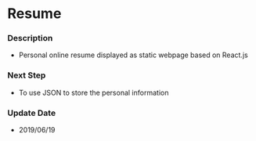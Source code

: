 # Resume

### Description 
- Personal online resume displayed as static webpage based on React.js 

### Next Step
- To use JSON to store the personal information

### Update Date
- 2019/06/19
